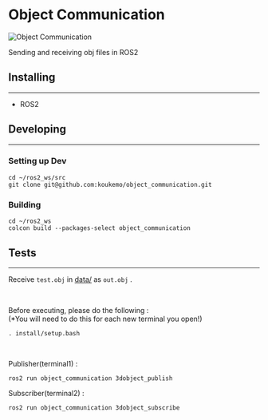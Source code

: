 # Object Communication
![Object Communication](https://img.shields.io/badge/object-communication-blue)

Sending and receiving obj files in ROS2


## Installing

---

- ROS2

## Developing

---

### Setting up Dev

```
cd ~/ros2_ws/src
git clone git@github.com:koukemo/object_communication.git
```

### Building

```
cd ~/ros2_ws
colcon build --packages-select object_communication
```

## Tests

---

Receive `test.obj` in [data/](data) as `out.obj` .

<br>

Before executing, please do the following : <br>
(*You will need to do this for each new terminal you open!)

```
. install/setup.bash
```

<br>

Publisher(terminal1) : 
```
ros2 run object_communication 3dobject_publish
```

Subscriber(terminal2) :
```
ros2 run object_communication 3dobject_subscribe
```
